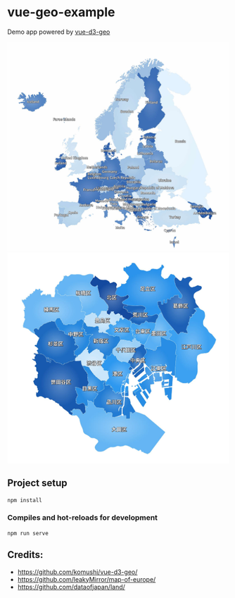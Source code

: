 # vue-geo-example
Demo app powered by [vue-d3-geo](https://github.com/komushi/vue-d3-geo/)

![europe](https://raw.githubusercontent.com/komushi/vue-geo-example/master/images/europe.jpg)
![screenshot](https://raw.githubusercontent.com/komushi/vue-geo-example/master/images/screenshot.jpg)

## Project setup
```
npm install
```

### Compiles and hot-reloads for development
```
npm run serve
```

## Credits:
* https://github.com/komushi/vue-d3-geo/
* https://github.com/leakyMirror/map-of-europe/
* https://github.com/dataofjapan/land/
